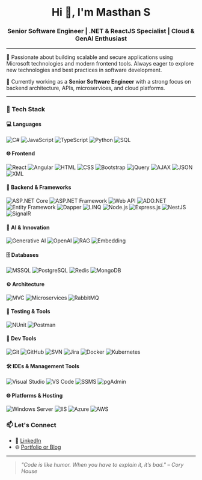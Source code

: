 <h1 align="center">Hi 👋, I'm Masthan S</h1>
<h3 align="center">Senior Software Engineer | .NET & ReactJS Specialist | Cloud & GenAI Enthusiast </h3>

---

🌟 Passionate about building scalable and secure applications using Microsoft technologies and modern frontend tools. Always eager to explore new technologies and best practices in software development.

🧠 Currently working as a **Senior Software Engineer** with a strong focus on backend architecture, APIs, microservices, and cloud platforms.

---

### 🔧 Tech Stack

#### 💻 Languages
![C#](https://img.shields.io/badge/-C%23-239120?style=flat&logo=c-sharp&logoColor=white)
![JavaScript](https://img.shields.io/badge/-JavaScript-F7DF1E?style=flat&logo=javascript&logoColor=black)
![TypeScript](https://img.shields.io/badge/-TypeScript-007ACC?style=flat&logo=typescript&logoColor=white)
![Python](https://img.shields.io/badge/-Python-3776AB?style=flat&logo=python&logoColor=white)
![SQL](https://img.shields.io/badge/-SQL-CC2927?style=flat&logo=MicrosoftSQLServer&logoColor=white)

#### 🌐 Frontend
![React](https://img.shields.io/badge/-React-20232A?style=flat&logo=react&logoColor=61DAFB)
![Angular](https://img.shields.io/badge/-Angular-DD0031?style=flat&logo=angular&logoColor=white)
![HTML](https://img.shields.io/badge/-HTML5-E34F26?style=flat&logo=html5&logoColor=white)
![CSS](https://img.shields.io/badge/-CSS3-1572B6?style=flat&logo=css3&logoColor=white)
![Bootstrap](https://img.shields.io/badge/-Bootstrap-563D7C?style=flat&logo=bootstrap&logoColor=white)
![jQuery](https://img.shields.io/badge/-jQuery-0769AD?style=flat&logo=jquery&logoColor=white)
![AJAX](https://img.shields.io/badge/-AJAX-005571?style=flat&logo=ajax&logoColor=white)
![JSON](https://img.shields.io/badge/-JSON-000000?style=flat&logo=json&logoColor=white)
![XML](https://img.shields.io/badge/-XML-8A2BE2?style=flat)

#### 🧱 Backend & Frameworks
![ASP.NET Core](https://img.shields.io/badge/-ASP.NET_Core-512BD4?style=flat&logo=dotnet&logoColor=white)
![ASP.NET Framework](https://img.shields.io/badge/-ASP.NET_Framework-004880?style=flat&logo=dotnet&logoColor=white)
![Web API](https://img.shields.io/badge/-Web_API-68217A?style=flat)
![ADO.NET](https://img.shields.io/badge/-ADO.NET-0081C9?style=flat)
![Entity Framework](https://img.shields.io/badge/-Entity_Framework-6DB33F?style=flat)
![Dapper](https://img.shields.io/badge/-Dapper-2D2D2D?style=flat)
![LINQ](https://img.shields.io/badge/-LINQ-BC2C1A?style=flat)
![Node.js](https://img.shields.io/badge/-Node.js-339933?style=flat&logo=node.js&logoColor=white)
![Express.js](https://img.shields.io/badge/-Express.js-000000?style=flat&logo=express&logoColor=white)
![NestJS](https://img.shields.io/badge/-NestJS-E0234E?style=flat&logo=nestjs&logoColor=white)
![SignalR](https://img.shields.io/badge/-SignalR-512BD4?style=flat&logo=signalr&logoColor=white)

#### 🧠 AI & Innovation
![Generative AI](https://img.shields.io/badge/-Generative_AI-6E57E0?style=flat&logo=brain&logoColor=white)
![OpenAI](https://img.shields.io/badge/-OpenAI-412991?style=flat&logo=openai&logoColor=white)
![RAG](https://img.shields.io/badge/-RAG_(Retrieval--Augmented_Generation)-4B0082?style=flat&logo=search&logoColor=white)
![Embedding](https://img.shields.io/badge/-Embedding-1E90FF?style=flat&logo=vector-graphics&logoColor=white)

#### 🗄️ Databases
![MSSQL](https://img.shields.io/badge/-SQL_Server-CC2927?style=flat&logo=microsoft-sql-server&logoColor=white)
![PostgreSQL](https://img.shields.io/badge/-PostgreSQL-336791?style=flat&logo=postgresql&logoColor=white)
![Redis](https://img.shields.io/badge/-Redis-DC382D?style=flat&logo=redis&logoColor=white)
![MongoDB](https://img.shields.io/badge/-MongoDB-47A248?style=flat&logo=mongodb&logoColor=white)

#### ⚙️ Architecture
![MVC](https://img.shields.io/badge/-MVC-1C1C1C?style=flat)
![Microservices](https://img.shields.io/badge/-Microservices-6E57E0?style=flat)
![RabbitMQ](https://img.shields.io/badge/-RabbitMQ-FF6600?style=flat&logo=rabbitmq&logoColor=white)

#### 🧪 Testing & Tools
![NUnit](https://img.shields.io/badge/-NUnit-800000?style=flat)
![Postman](https://img.shields.io/badge/-Postman-FF6C37?style=flat&logo=postman&logoColor=white)

#### 🔧 Dev Tools
![Git](https://img.shields.io/badge/-Git-F05032?style=flat&logo=git&logoColor=white)
![GitHub](https://img.shields.io/badge/-GitHub-181717?style=flat&logo=github&logoColor=white)
![SVN](https://img.shields.io/badge/-SVN-809CC9?style=flat)
![Jira](https://img.shields.io/badge/-Jira-0052CC?style=flat&logo=jira&logoColor=white)
![Docker](https://img.shields.io/badge/-Docker-2496ED?style=flat&logo=docker&logoColor=white)
![Kubernetes](https://img.shields.io/badge/-Kubernetes-326CE5?style=flat&logo=kubernetes&logoColor=white)

#### 🛠️ IDEs & Management Tools
![Visual Studio](https://img.shields.io/badge/-Visual_Studio-5C2D91?style=flat&logo=visual-studio&logoColor=white)
![VS Code](https://img.shields.io/badge/-VS_Code-007ACC?style=flat&logo=visual-studio-code&logoColor=white)
![SSMS](https://img.shields.io/badge/-SSMS-CC2927?style=flat)
![pgAdmin](https://img.shields.io/badge/-pgAdmin-336791?style=flat)

#### 🌐 Platforms & Hosting
![Windows Server](https://img.shields.io/badge/-Windows_Server-0078D6?style=flat&logo=windows&logoColor=white)
![IIS](https://img.shields.io/badge/-IIS-0078D6?style=flat)
![Azure](https://img.shields.io/badge/-Azure-0089D6?style=flat&logo=microsoft-azure&logoColor=white)
![AWS](https://img.shields.io/badge/-AWS-FF9900?style=flat&logo=amazon-aws&logoColor=white)

### 📫 Let's Connect

- 💼 [LinkedIn](https://www.linkedin.com/in/masthan-s/)
- 🌐 [Portfolio or Blog](https://www.linkedin.com/in/masthan-s/)

---

> *"Code is like humor. When you have to explain it, it’s bad." – Cory House*


